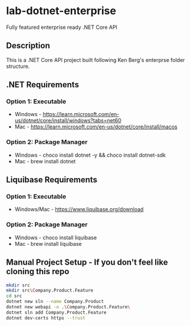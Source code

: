 # lab-dotnet-enterprise

Fully featured enterprise ready .NET Core API 

## Description

This is a .NET Core API project built following Ken Berg's enterprse folder structure.

## .NET Requirements

### Option 1: Executable

- Windows - https://learn.microsoft.com/en-us/dotnet/core/install/windows?tabs=net60
- Mac - https://learn.microsoft.com/en-us/dotnet/core/install/macos

### Option 2: Package Manager

- Windows - choco install dotnet -y && choco install dotnet-sdk
- Mac - brew install dotnet


## Liquibase Requirements

### Option 1: Executable

- Windows/Mac - https://www.liquibase.org/download

### Option 2: Package Manager

- Windows - choco install liquibase
- Mac - brew install liquibase

## Manual Project Setup - If you don't feel like cloning this repo

```bash
mkdir src
mkdir src\Company.Product.Feature
cd src
dotnet new sln --name Company.Product
dotnet new webapi -o .\Company.Product.Feature\
dotnet sln add Company.Product.Feature
dotnet dev-certs https --trust
```
